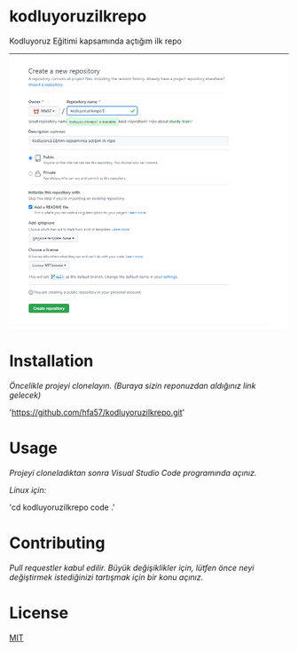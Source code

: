 # kodluyoruzilkrepo
Kodluyoruz Eğitimi kapsamında açtığım ilk repo

![gitRepo](https://github.com/hfa57/kodluyoruzilkrepo/blob/main/gitRepo.png)

# Installation
*Öncelikle projeyi clonelayın. (Buraya sizin reponuzdan aldığınız link gelecek)*

'https://github.com/hfa57/kodluyoruzilkrepo.git'
# Usage
*Projeyi cloneladıktan sonra Visual Studio Code programında açınız.*

*Linux için:*

'cd kodluyoruzilkrepo
code .'

# Contributing
*Pull requestler kabul edilir. Büyük değişiklikler için, lütfen önce neyi değiştirmek istediğinizi tartışmak için bir konu açınız.*
# License
[MIT](https://choosealicense.com/licenses/mit/)
